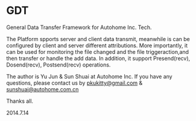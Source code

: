 GDT
===

General Data Transfer Framework for Autohome Inc. Tech.

The Platform spports server and client data transmit, meanwhile is can be configured by client and server different attributions. More importantly, it can be used for monitoring the file changed and the file triggeraction,and then transfer or handle the add data. In addition, it support Presend(recv), Dosend(recv), Postsend(recv) operations.

The author is Yu Jun & Sun Shuai at Autohome Inc.  If you have any questions, please contact us by pkukitty@gmail.com & sunshuai@autohome.com.cn

Thanks all.

2014.7.14

